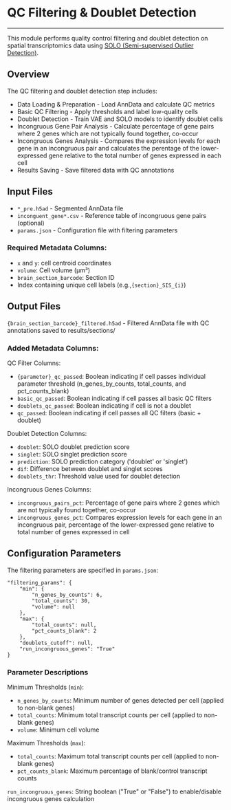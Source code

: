 # QC Filtering & Doublet Detection
---
This module performs quality control filtering and doublet detection on spatial transcriptomics data using [SOLO (Semi-supervised Outlier Detection)](https://docs.scvi-tools.org/en/stable/user_guide/models/solo.html).

## Overview
The QC filtering and doublet detection step includes:

- Data Loading & Preparation - Load AnnData and calculate QC metrics
- Basic QC Filtering - Apply thresholds and label low-quality cells
- Doublet Detection - Train VAE and SOLO models to identify doublet cells
- Incongruous Gene Pair Analysis - Calculate percentage of gene pairs where 2 genes which are not typically found together, co-occur
- Incongruous Genes Analysis - Compares the expression levels for each gene in an incongruous pair and calculates the perentage of the lower-expressed gene relative to the total number of genes expressed in each cell
- Results Saving - Save filtered data with QC annotations

## Input Files
- `*_pre.h5ad` - Segmented AnnData file
- `inconguent_gene*.csv` - Reference table of incongruous gene pairs (optional)
- `params.json` - Configuration file with filtering parameters

### Required Metadata Columns:
- `x` and `y`: cell centroid coordinates
- `volume`: Cell volume (µm³)
- `brain_section_barcode`: Section ID
- Index containing unique cell labels (e.g.,`{section}_SIS_{i}`) 

## Output Files
`{brain_section_barcode}_filtered.h5ad` - Filtered AnnData file with QC annotations saved to results/sections/

### Added Metadata Columns:

QC Filter Columns:
- `{parameter}_qc_passed`: Boolean indicating if cell passes individual parameter threshold (n_genes_by_counts, total_counts, and pct_counts_blank)
- `basic_qc_passed`: Boolean indicating if cell passes all basic QC filters
- `doublets_qc_passed`: Boolean indicating if cell is not a doublet
- `qc_passed`: Boolean indicating if cell passes all QC filters (basic + doublet)

Doublet Detection Columns:
- `doublet`: SOLO doublet prediction score
- `singlet`: SOLO singlet prediction score
- `prediction`: SOLO prediction category ('doublet' or 'singlet')
- `dif`: Difference between doublet and singlet scores
- `doublets_thr`: Threshold value used for doublet detection

Incongruous Genes Columns:
- `incongruous_pairs_pct`: Percentage of gene pairs where 2 genes which are not typically found together, co-occur
- `incongruous_genes_pct`: Compares expression levels for each gene in an incongruous pair, percentage of the lower-expressed gene relative to total number of genes expressed in cell
  
## Configuration Parameters
The filtering parameters are specified in `params.json`:

    "filtering_params": {
        "min": {
            "n_genes_by_counts": 6,
            "total_counts": 30,
            "volume": null
        },
        "max": {
            "total_counts": null,
            "pct_counts_blank": 2
        },
        "doublets_cutoff": null,
        "run_incongruous_genes": "True"
    }

### Parameter Descriptions
Minimum Thresholds (`min`):

- `n_genes_by_counts`: Minimum number of genes detected per cell (applied to non-blank genes)
- `total_counts`: Minimum total transcript counts per cell (applied to non-blank genes)
- `volume`: Minimum cell volume

Maximum Thresholds (`max`):

- `total_counts`: Maximum total transcript counts per cell (applied to non-blank genes)
- `pct_counts_blank`: Maximum percentage of blank/control transcript counts

`run_incongruous_genes`: String boolean ("True" or "False") to enable/disable incongruous genes calculation


